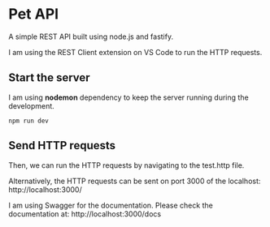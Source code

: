 # Pet API
A simple REST API built using node.js and fastify.

I am using the REST Client extension on VS Code to run the  HTTP requests.


## Start the server
I am using **nodemon** dependency to keep the server running during the development. 
```
npm run dev
```

## Send HTTP requests
Then, we can run the HTTP requests by navigating to the test.http file.

Alternatively, the HTTP requests can be sent on port 3000 of the localhost:
http://localhost:3000/


I am using Swagger for the documentation. Please check the documentation at:
http://localhost:3000/docs
